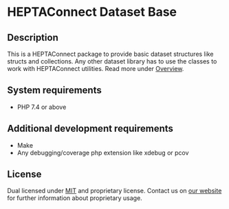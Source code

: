 # HEPTAConnect Dataset Base

## Description

This is a HEPTAConnect package to provide basic dataset structures like structs and collections.
Any other dataset library has to use the classes to work with HEPTAConnect utilities.
Read more under [Overview](../heptaconnect-docs).


## System requirements

* PHP 7.4 or above


## Additional development requirements

* Make
* Any debugging/coverage php extension like xdebug or pcov


## License

Dual licensed under [MIT](./LICENSE.md) and proprietary license.
Contact us on [our website](https://www.heptacom.de) for further information about proprietary usage.

